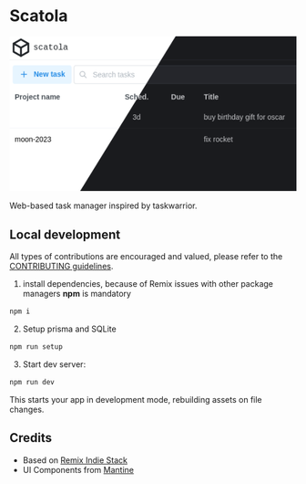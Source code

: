 
# Scatola

![scatola screenshot](./readme-screen-intro.png "scatola screenshot")

Web-based task manager inspired by taskwarrior.


## Local development

All types of contributions are encouraged and valued, please refer to the [CONTRIBUTING guidelines](./CONTRIBUTING.md).

1. install dependencies, because of Remix issues with other package managers **npm** is mandatory

```sh
npm i
```

2. Setup prisma and SQLite

```sh
npm run setup
```

3. Start dev server:

```sh
npm run dev
```

This starts your app in development mode, rebuilding assets on file changes.



## Credits

- Based on [Remix Indie Stack](https://github.com/remix-run/indie-stack/)
- UI Components from [Mantine](https://github.com/mantinedev/mantine/)
